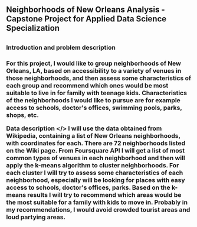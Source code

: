
<h2>Neighborhoods of New Orleans Analysis - Capstone Project for Applied Data Science Specialization<h2/>
 <h3>Introduction and problem description<h3/>

For this project, I would like to group neighborhoods of New Orleans, LA, based on accessibility to a variety of venues in those neighborhoods, and then assess some characteristics of each group and recommend which ones would be most suitable to live in for family with teenage kids. Characteristics of the neighborhoods I would like to pursue are for example access to schools, doctor's offices, swimming pools, parks, shops, etc.

Data description </>
I will use the data obtained from Wikipedia, containing a list of New Orleans neighborhoods, with coordinates for each. There are 72 neighborhoods listed on the Wiki page. From Foursquare API I will get a list of most common types of venues in each neighborhood and then will apply the k-means algorithm to cluster neighborhoods. For each cluster I will try to assess some characteristics of each neighborhood, especially will be looking for places with easy access to schools, doctor's offices, parks. Based on the k-means results I will try to recommend which areas would be the most suitable for a family with kids to move in. Probably in my recommendations, I would avoid crowded tourist areas and loud partying areas.


